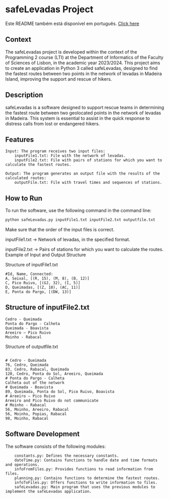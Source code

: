 # safeLevadas Project

Este README também está disponível em português. [Click here](README-PT.md)

## Context

The safeLevadas project is developed within the context of the Programming 2 course (LTI) at the Department of Informatics of the Faculty of Sciences of Lisbon, in the academic year 2023/2024. This project aims to create an application in Python 3 called safeLevadas, designed to find the fastest routes between two points in the network of levadas in Madeira Island, improving the support and rescue of hikers.

## Description

safeLevadas is a software designed to support rescue teams in determining the fastest route between two geolocated points in the network of levadas in Madeira. This system is essential to assist in the quick response to distress calls from lost or endangered hikers.

## Features

    Input: The program receives two input files:
        inputFile1.txt: File with the network of levadas.
        inputFile2.txt: File with pairs of stations for which you want to calculate the fastest routes.

    Output: The program generates an output file with the results of the calculated routes:
        outputFile.txt: File with travel times and sequences of stations.

## How to Run

To run the software, use the following command in the command line:

```bash
python safeLevadas.py inputFile1.txt inputFile2.txt outputfile.txt
```
Make sure that the order of the input files is correct.

inputFile1.txt -> Network of levadas, in the specified format.

inputFile2.txt -> Pairs of stations for which you want to calculate the routes.
Example of Input and Output Structure

Structure of inputFile1.txt
```less
#Id, Name, Connected:
A, Seixal, [(R, 15), (M, 8), (B, 12)]
C, Pico Ruivo, [(GJ, 32), (I, 5)]
D, Queimadas, [(Z, 18), (AC, 11)]
E, Ponta do Pargo, [(DW, 13)]
```

## Structure of inputFile2.txt

```less
Cedro - Queimada
Ponta do Pargo - Calheta
Queimada - Boavista
Areeiro – Pico Ruivo
Moinho - Rabacal
```

Structure of outputfile.txt

```less

# Cedro - Queimada
76, Cedro, Queimada
83, Cedro, Rabacal, Queimada
120, Cedro, Ponta do Sol, Areeiro, Queimada
# Ponta do Pargo - Calheta
Calheta out of the network
# Queimada - Boavista
89, Queimada, Ponta do Sol, Pico Ruivo, Boavista
# Areeiro – Pico Ruivo
Areeiro and Pico Ruivo do not communicate
# Moinho - Rabacal
56, Moinho, Areeiro, Rabacal
56, Moinho, Popias, Rabacal
98, Moinho, Rabacal
```

## Software Development

The software consists of the following modules:
```less
    constants.py: Defines the necessary constants.
    dateTime.py: Contains functions to handle date and time formats and operations.
    infoFromFiles.py: Provides functions to read information from files.
    planning.py: Contains functions to determine the fastest routes.
    infoToFiles.py: Offers functions to write information to files.
    safeLevadas.py: Main program that uses the previous modules to implement the safeLevadas application.
```

